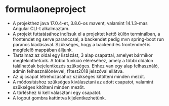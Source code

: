 # formulaoneproject

- A projekthez java 17.0.4-et, 3.8.6-os mavent, valamint 14.1.3-mas Angular CLI-t alkalmaztam.
- A projekt futtatásához indítsuk el a projektet kettő külön terminálban, a frontendet ng serve paranccsal, a backendet pedig mvn spring-boot run parancs kiadásával. Szükséges, hogy a backend és frontendnél is megfelelő mappában álljunk.
- Tartalmaz az oldal egy listázást, 3 alap csapattal, amelyet bármikor megtekinthetünk. A többi funkció eléréséhez, amely a többi oldalon találhatóak bejelentkezés szükséges. Ehhez van egy alap felhasználó, admin felhasználónévvel, f1test2018 jelszóval ellátva. 
- Az új csapat létrehozásához szükséges kitölteni minden mezőt.
- A módosításhoz szükséges kiválasztani az adott csapatot, valamint szükséges kitölteni minden mezőt.
- A törléshez ki kell választani egy csapatot.
- A logout gombra kattintva kijelentkezhetünk. 
